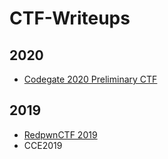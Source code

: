 # CTF-Writeups

## 2020

* [Codegate 2020 Preliminary CTF](./2020/codegate2020_preliminary)

## 2019

* [RedpwnCTF 2019](./2019/RedpwnCTF)
* CCE2019
